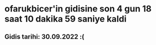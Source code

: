 # ofarukbicer'in gidisine son 4 gun 18 saat 10 dakika 59 saniye kaldi

## Gidis tarihi: 30.09.2022 :(
